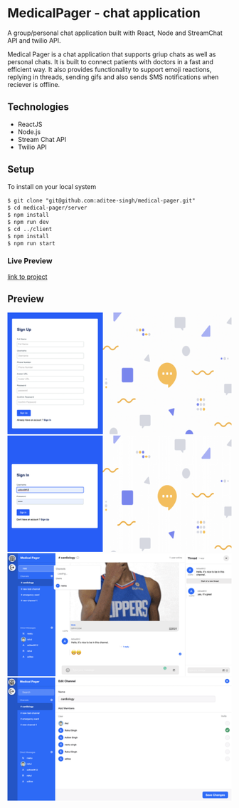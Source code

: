 # MedicalPager - chat application
A group/personal chat application built with React, Node and StreamChat API and twilio API.

Medical Pager is a chat application that supports griup chats as well as personal chats. It is built to connect patients with doctors in a fast and efficient way. It also provides functionality to support emoji reactions, replying in threads, sending gifs and also sends SMS notifications when reciever is offline. 

## Technologies
* ReactJS
* Node.js
* Stream Chat API
* Twilio API

## Setup
To install on your local system 
```
$ git clone "git@github.com:aditee-singh/medical-pager.git"
$ cd medical-pager/server
$ npm install
$ npm run dev
$ cd ../client
$ npm install
$ npm run start
```

### Live Preview
[link to project](https://medical-pager-aditee.netlify.app/)

## Preview
![Sign-up Page](sign-up.png)
![Sign-in Page](sign-in.png)
![Channel](channel.png)
![Edit/Creat Channel](editchannel.png)